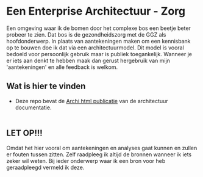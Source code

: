 # Een Enterprise Architectuur - Zorg
Een omgeving waar ik de bomen door het complexe bos een beetje beter probeer te zien. Dat bos is de gezondheidszorg met de GGZ als hoofdonderwerp. In plaats van aantekeningen maken om een kennisbank op te bouwen doe ik dat via een architectuurmodel. Dit model is vooral bedoeld voor persoonlijk gebruik maar is publiek toegankelijk. Wanneer je er iets aan denkt te hebben maak dan gerust hergebruik van mijn 'aantekeningen' en alle feedback is welkom.

## Wat is hier te vinden
- Deze repo bevat de [Archi html publicatie](https://mpcs75.github.io/archi-model-ea/?view=id-7baa2e9bbeeb44e587ed02251e5b4d3e) van de architectuur documentatie. 
<br></br>

## LET OP!!!
Omdat het hier vooral om aantekeningen en analyses gaat kunnen en zullen er fouten tussen zitten. Zelf raadpleeg ik altijd de bronnen wanneer ik iets zeker wil weten. Bij ieder onderwerp waar ik een bron voor heb geraadpleegd vermeld ik deze.



